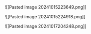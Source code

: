 ![[Pasted image 20241015223649.png]]

![[Pasted image 20241015224918.png]]

![[Pasted image 20241017204248.png]]